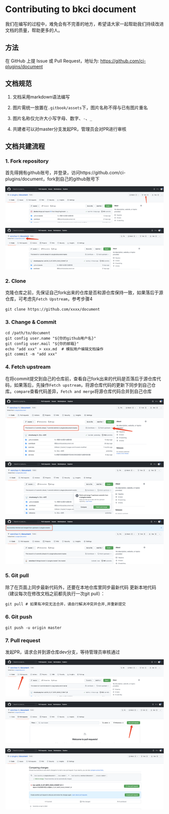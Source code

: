# Contributing to bkci document

我们在编写的过程中，难免会有不完善的地方，希望请大家一起帮助我们持续改进文档的质量，帮助更多的人。

## 方法

在 GitHub 上提 Issue 或 Pull Request，地址为: https://github.com/ci-plugins/document

## 文档规范

1. 文档采用markdown语法编写

2. 图片需统一放置在`.gitbook/assets`下，图片名称不得与已有图片重名

3. 图片名称仅允许大小写字母、数字、`-`、`_`

4. 共建者可以对master分支发起PR，管理员会对PR进行审核

## 文档共建流程

### 1. Fork repository

首先得拥有github账号，并登录，访问https://github.com/ci-plugins/document，fork到自己的github账号下

![image-contributing-fork-repo](../.gitbook/assets/image-contributing-fork-repo.png)

![image-contributing-fork-success](../.gitbook/assets/image-contributing-fork-success.png)

### 2. Clone  

克隆仓库之前，先保证自己fork出来的仓库是否和源仓库保持一致，如果落后于源仓库，可考虑先`Fetch Upstream`，参考步骤4

`git clone https://github.com/xxxx/document`

### 3. Change & Commit

```
cd /path/to/document
git config user.name "${你的github用户名}"
git config user.mail "${你的邮箱}"
echo "add xxx" > xxx.md  # 模拟用户编辑文档操作
git commit -m "add xxx"
```

### 4. Fetch upstream

在将commit提交到自己的仓库前，查看自己fork出来的代码是否落后于源仓库代码，如果落后，先操作`Fetch upstream`，将源仓库代码的更新下同步到自己仓库。`compare`查看代码差异，`Fetch and merge`将源仓库代码合并到自己仓库

![image-contributing-fetch-upstream](../.gitbook/assets/image-contributing-fetch-upstream.png)

![image-contributing-fetch-merge](../.gitbook/assets/image-contributing-fetch-merge.png)

![image-contributing-merge-upstream-success](../.gitbook/assets/image-contributing-merge-upstream-success.png)


### 5. Git pull

除了在页面上同步最新代码外，还要在本地仓库里同步最新代码
更新本地代码（建议每次在修改文档之前都先执行一次git pull）：

```
git pull # 如果有冲突无法合并，请自行解决冲突并合并,并重新提交
```

### 6. Git push

```
git push -u origin master
```

### 7. Pull request

发起PR，请求合并到源仓库dev分支，等待管理员审核通过

![image-contributing-view-pr](../.gitbook/assets/image-contributing-view-pr.png)

![image-contributing-new-pr](../.gitbook/assets/image-contributing-new-pr.png)

![image-contributing-create-pr](../.gitbook/assets/image-contributing-create-pr.png)